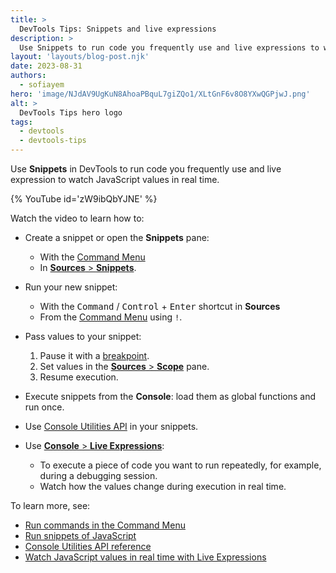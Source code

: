 ```yaml
---
title: >
  DevTools Tips: Snippets and live expressions
description: >
  Use Snippets to run code you frequently use and live expressions to watch values in real time.
layout: 'layouts/blog-post.njk'
date: 2023-08-31
authors:
  - sofiayem
hero: 'image/NJdAV9UgKuN8AhoaPBquL7giZQo1/XLtGnF6v8O8YXwQGPjwJ.png'
alt: >
  DevTools Tips hero logo
tags:
  - devtools
  - devtools-tips
---
```


Use **Snippets** in DevTools to run code you frequently use and live expression to watch JavaScript values in real time.

{% YouTube id='zW9ibQbYJNE' %}

Watch the video to learn how to:

- Create a snippet or open the **Snippets** pane:

  - With the [Command Menu](/docs/devtools/command-menu/)
  - In [**Sources** > **Snippets**](/docs/devtools/javascript/snippets/#open).

- Run your new snippet:

  - With the <kbd>Command</kbd> / <kbd>Control</kbd> + <kbd>Enter</kbd> shortcut in **Sources**
  - From the [Command Menu](/docs/devtools/command-menu/#help) using `!`.

- Pass values to your snippet:

  1. Pause it with a [breakpoint](/docs/devtools/javascript/breakpoints/#loc).
  1. Set values in the [**Sources** > **Scope**](/docs/devtools/javascript/reference/#scope) pane.
  1. Resume execution.

- Execute snippets from the **Console**: load them as global functions and run once.
- Use [Console Utilities API](/docs/devtools/console/utilities/) in your snippets.
- Use [**Console** > **Live Expressions**](/docs/devtools/console/live-expressions/):

  - To execute a piece of code you want to run repeatedly, for example, during a debugging session.
  - Watch how the values change during execution in real time.

To learn more, see:

- [Run commands in the Command Menu](/docs/devtools/command-menu/)
- [Run snippets of JavaScript](/docs/devtools/javascript/snippets/)
- [Console Utilities API reference](/docs/devtools/console/utilities/)
- [Watch JavaScript values in real time with Live Expressions](/docs/devtools/console/live-expressions/)

